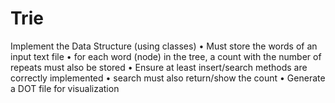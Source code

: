 # Trie

Implement the Data Structure (using classes)
• Must store the words of an input text file
• for each word (node) in the tree, a count with the
  number of repeats must also be stored
• Ensure at least insert/search methods are correctly
  implemented
• search must also return/show the count
• Generate a DOT file for visualization
